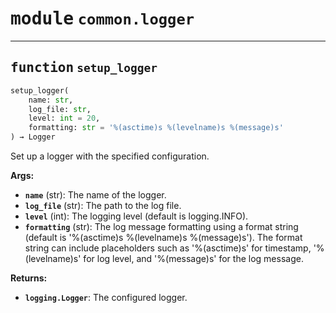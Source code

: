 <!-- markdownlint-disable -->

# <kbd>module</kbd> `common.logger`





---

## <kbd>function</kbd> `setup_logger`

```python
setup_logger(
    name: str,
    log_file: str,
    level: int = 20,
    formatting: str = '%(asctime)s %(levelname)s %(message)s'
) → Logger
```

Set up a logger with the specified configuration. 

**Args:**
 
 - <b>`name`</b> (str):  The name of the logger. 
 - <b>`log_file`</b> (str):  The path to the log file. 
 - <b>`level`</b> (int):  The logging level (default is logging.INFO). 
 - <b>`formatting`</b> (str):  The log message formatting using a format string (default is '%(asctime)s %(levelname)s %(message)s').  The format string can include placeholders such as '%(asctime)s' for timestamp, '%(levelname)s' for log level, and '%(message)s' for the log message. 

**Returns:**
 
 - <b>`logging.Logger`</b>:  The configured logger. 


